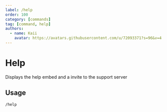 ```yaml
---
label: /help
order: 100
category: [commands]
tag: [command, help]
authors:
  - name: Kaii
    avatar: https://avatars.githubusercontent.com/u/72093371?s=96&v=4
---
```


# Help

Displays the help embed and a invite to the support server

## Usage
    
    /help
